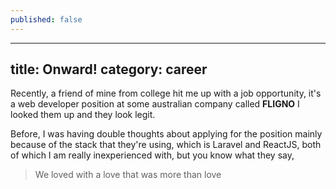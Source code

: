 ```yaml
---
published: false
---
```

---
title: Onward!
category: career
---

Recently, a friend of mine from college hit me up with a job opportunity, it's a web developer position at some australian company called **FLIGNO** I looked them up and they look legit. 

Before, I was having double thoughts about applying for the position mainly because of the stack that they're using, which is Laravel and ReactJS, both of which I am really inexperienced with, but you know what they say, 

> We loved with a love that was more than love




